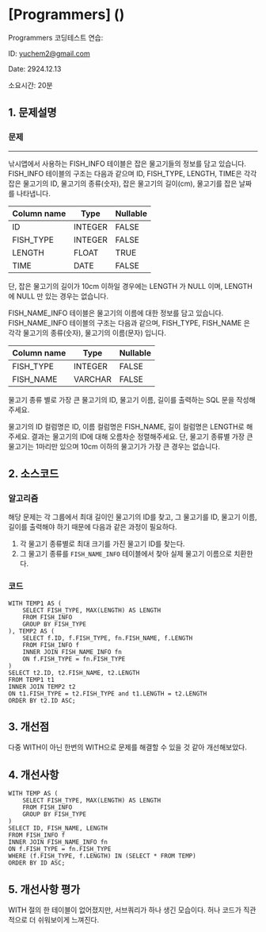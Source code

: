 # [Programmers]  ()
Programmers 코딩테스트 연습: 

ID: yuchem2@gmail.com

Date: 2924.12.13

소요시간: 20분

## 1. 문제설명

### 문제
---
낚시앱에서 사용하는 FISH_INFO 테이블은 잡은 물고기들의 정보를 담고 있습니다. FISH_INFO 테이블의 구조는 다음과 같으며 ID, FISH_TYPE, LENGTH, TIME은 각각 잡은 물고기의 ID, 물고기의 종류(숫자), 잡은 물고기의 길이(cm), 물고기를 잡은 날짜를 나타냅니다.

| Column name | Type    | Nullable  |
|-------------|---------|-----------|
| ID          | INTEGER | FALSE     |
| FISH_TYPE   | INTEGER | FALSE     |
| LENGTH      | FLOAT   | TRUE      |
| TIME        | DATE    | FALSE     |

단, 잡은 물고기의 길이가 10cm 이하일 경우에는 LENGTH 가 NULL 이며, LENGTH 에 NULL 만 있는 경우는 없습니다.

FISH_NAME_INFO 테이블은 물고기의 이름에 대한 정보를 담고 있습니다. FISH_NAME_INFO 테이블의 구조는 다음과 같으며, FISH_TYPE, FISH_NAME 은 각각 물고기의 종류(숫자), 물고기의 이름(문자) 입니다.

| Column name | Type     | Nullable  |
|-------------|----------|-----------|
| FISH_TYPE   | INTEGER  | FALSE     |
| FISH_NAME   | VARCHAR  | FALSE     |

물고기 종류 별로 가장 큰 물고기의 ID, 물고기 이름, 길이를 출력하는 SQL 문을 작성해주세요.

물고기의 ID 컬럼명은 ID, 이름 컬럼명은 FISH_NAME, 길이 컬럼명은 LENGTH로 해주세요.
결과는 물고기의 ID에 대해 오름차순 정렬해주세요.
단, 물고기 종류별 가장 큰 물고기는 1마리만 있으며 10cm 이하의 물고기가 가장 큰 경우는 없습니다.


## 2. 소스코드

### 알고리즘

해당 문제는 각 그룹에서 최대 길이인 물고기의 ID를 찾고, 그 물고기를 ID, 물고기 이름, 길이를 출력해야 하기 때문에 다음과 같은 과정이 필요하다.

1. 각 물고기 종류별로 최대 크기를 가진 물고기 ID를 찾는다.
2. 그 물고기 종류를 `FISH_NAME_INFO` 테이블에서 찾아 실제 물고기 이름으로 치환한다.

### 코드
```mysql
WITH TEMP1 AS (
    SELECT FISH_TYPE, MAX(LENGTH) AS LENGTH
    FROM FISH_INFO
    GROUP BY FISH_TYPE
), TEMP2 AS (
    SELECT f.ID, f.FISH_TYPE, fn.FISH_NAME, f.LENGTH
    FROM FISH_INFO f
    INNER JOIN FISH_NAME_INFO fn
    ON f.FISH_TYPE = fn.FISH_TYPE
)
SELECT t2.ID, t2.FISH_NAME, t2.LENGTH
FROM TEMP1 t1
INNER JOIN TEMP2 t2
ON t1.FISH_TYPE = t2.FISH_TYPE and t1.LENGTH = t2.LENGTH
ORDER BY t2.ID ASC;
```
## 3. 개선점
다중 WITH이 아닌 한번의 WITH으로 문제를 해결할 수 있을 것 같아 개선해보았다.

## 4. 개선사항

```mysql
WITH TEMP AS (
    SELECT FISH_TYPE, MAX(LENGTH) AS LENGTH
    FROM FISH_INFO
    GROUP BY FISH_TYPE
)
SELECT ID, FISH_NAME, LENGTH
FROM FISH_INFO f
INNER JOIN FISH_NAME_INFO fn
ON f.FISH_TYPE = fn.FISH_TYPE
WHERE (f.FISH_TYPE, f.LENGTH) IN (SELECT * FROM TEMP)
ORDER BY ID ASC;
```

## 5. 개선사항 평가
WITH 절의 한 테이블이 없어졌지만, 서브쿼리가 하나 생긴 모습이다. 허나 코드가 직관적으로 더 쉬워보이게 느껴진다.
